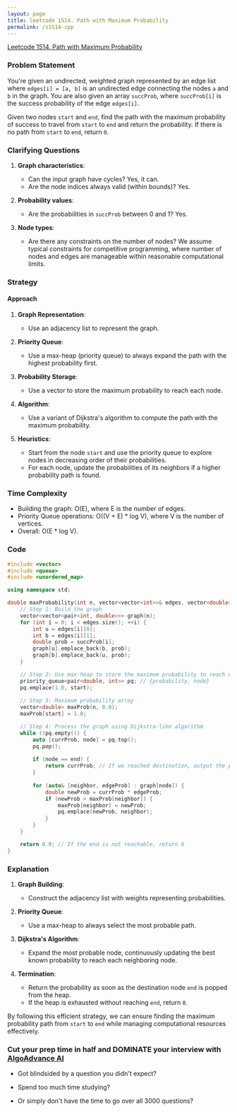 ```yaml
---
layout: page
title: leetcode 1514. Path with Maximum Probability
permalink: /s1514-cpp
---
```

[Leetcode 1514. Path with Maximum Probability](https://algoadvance.github.io/algoadvance/l1514)
### Problem Statement

You're given an undirected, weighted graph represented by an edge list where `edges[i] = [a, b]` is an undirected edge connecting the nodes `a` and `b` in the graph. You are also given an array `succProb`, where `succProb[i]` is the success probability of the edge `edges[i]`. 

Given two nodes `start` and `end`, find the path with the maximum probability of success to travel from `start` to `end` and return the probability. If there is no path from `start` to `end`, return `0`.

### Clarifying Questions

1. **Graph characteristics**:
    - Can the input graph have cycles? Yes, it can.
    - Are the node indices always valid (within bounds)? Yes.

2. **Probability values**:
    - Are the probabilities in `succProb` between 0 and 1? Yes.

3. **Node types**:
    - Are there any constraints on the number of nodes? We assume typical constraints for competitive programming, where number of nodes and edges are manageable within reasonable computational limits.

### Strategy

#### Approach

1. **Graph Representation**:
    - Use an adjacency list to represent the graph.
    
2. **Priority Queue**:
    - Use a max-heap (priority queue) to always expand the path with the highest probability first.

3. **Probability Storage**:
    - Use a vector to store the maximum probability to reach each node.

4. **Algorithm**:
    - Use a variant of Dijkstra's algorithm to compute the path with the maximum probability.

5. **Heuristics**:
    - Start from the node `start` and use the priority queue to explore nodes in decreasing order of their probabilities.
    - For each node, update the probabilities of its neighbors if a higher probability path is found.

### Time Complexity

- Building the graph: O(E), where E is the number of edges.
- Priority Queue operations: O((V + E) * log V), where V is the number of vertices.
- Overall: O(E * log V).

### Code

```cpp
#include <vector>
#include <queue>
#include <unordered_map>

using namespace std;

double maxProbability(int n, vector<vector<int>>& edges, vector<double>& succProb, int start, int end) {
    // Step 1: Build the graph
    vector<vector<pair<int, double>>> graph(n);
    for (int i = 0; i < edges.size(); ++i) {
        int u = edges[i][0];
        int b = edges[i][1];
        double prob = succProb[i];
        graph[u].emplace_back(b, prob);
        graph[b].emplace_back(u, prob);
    }

    // Step 2: Use max-heap to store the maximum probability to reach each node
    priority_queue<pair<double, int>> pq; // {probability, node}
    pq.emplace(1.0, start);
    
    // Step 3: Maximum probability array
    vector<double> maxProb(n, 0.0);
    maxProb[start] = 1.0;

    // Step 4: Process the graph using Dijkstra-like algorithm
    while (!pq.empty()) {
        auto [currProb, node] = pq.top();
        pq.pop();
        
        if (node == end) {
            return currProb; // If we reached destination, output the probability
        }
        
        for (auto& [neighbor, edgeProb] : graph[node]) {
            double newProb = currProb * edgeProb;
            if (newProb > maxProb[neighbor]) {
                maxProb[neighbor] = newProb;
                pq.emplace(newProb, neighbor);
            }
        }
    }

    return 0.0; // If the end is not reachable, return 0
}
```

### Explanation

1. **Graph Building**:
    - Construct the adjacency list with weights representing probabilities.

2. **Priority Queue**:
    - Use a max-heap to always select the most probable path.

3. **Dijkstra's Algorithm**:
    - Expand the most probable node, continuously updating the best known probability to reach each neighboring node.

4. **Termination**:
    - Return the probability as soon as the destination node `end` is popped from the heap.
    - If the heap is exhausted without reaching `end`, return `0`.

By following this efficient strategy, we can ensure finding the maximum probability path from `start` to `end` while managing computational resources effectively.


### Cut your prep time in half and DOMINATE your interview with [AlgoAdvance AI](https://algoAdvance.com)

- Got blindsided by a question you didn't expect?

- Spend too much time studying?

- Or simply don't have the time to go over all 3000 questions?

